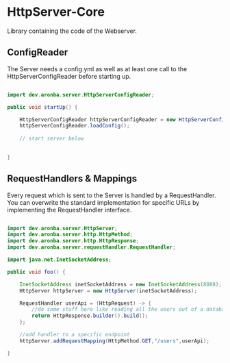 # HttpServer-Core
Library containing the code of the Webserver.



## ConfigReader
The Server needs a  config.yml as well as at least one call to the HttpServerConfigReader before starting up.

```java

import dev.aronba.server.HttpServerConfigReader;

public void startUp() {

    HttpServerConfigReader httpServerConfigReader = new HttpServerConfigReader("path/to/config");
    httpServerConfigReader.loadConfig();
    
    // start server below
    

}

```


## RequestHandlers & Mappings
Every request which is sent to the Server is handled by a RequestHandler.  
You can overwrite the standard implementation for specific URLs by implementing the RequestHandler interface.

```java

import dev.aronba.server.HttpServer;
import dev.aronba.server.http.HttpMethod;
import dev.aronba.server.http.HttpResponse;
import dev.aronba.server.requestHandler.RequestHandler;

import java.net.InetSocketAddress;

public void foo() {

    InetSocketAddress inetSocketAddress = new InetSocketAddress(8080);
    HttpServer httpServer = new HttpServer(inetSocketAddress);

    RequestHandler userApi = (HttpRequest) -> {
        //do some stuff here like reading all the users out of a database
        return HttpResponse.builder().build();
    };

    //add handler to a specific endpoint
    httpServer.addRequestMapping(HttpMethod.GET,"/users",userApi);

}
```
